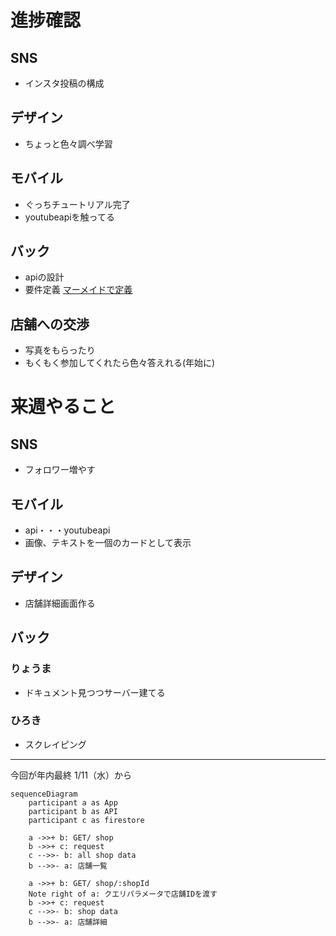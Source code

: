 # 進捗確認
## SNS
- インスタ投稿の構成
## デザイン
- ちょっと色々調べ学習
## モバイル
- ぐっちチュートリアル完了
- youtubeapiを触ってる
## バック
- apiの設計
- 要件定義
[マーメイドで定義](https://mermaid.live/edit#pako:eNqNUk1Lw0AQ_SvLXE1rmzRfeygIFelBEfQkuWyTbRtsk7jZgrUUbHPxqpfisRdrvSjooYjgj1k_-jPcJNZLQd3DsMx7897AmwG4oUcBQ0xPejRwac0nLUa6ToDkiwjjvutHJOCIIBKjrShaRxoZsl9fR9wUafqMxjxk1AlyBkGFanUDNTDa2T7cRHE7_BZt5ICLEUu3iXnedlFB9gvpAOl0Mj7yCCc_QxlKMHp_niwvJm-L8-XN7BezTZzWupcT9kJOEfNbbY7CZqoixvdifCuSO5FcimQukqlIXsT4VYxmuUG9JsZXH4upGF3_d--_dl7OHz-fHkCBLmVd4nsykEFKdYC3aZc6gOXXI-zYAScYSh7p8fCgH7iAOetRBXqRVF-Ft2rKDAAP4BSwqRXLumWWVFNXzYpmGQr0AVfsomlpRtlQDc227ErZGCpwFoZSoFS0dF3XSoZpq6puq2VdAer5Msbd_F6ys8ksjrKB1HH4BbjhyNE)

## 店舗への交渉
- 写真をもらったり
- もくもく参加してくれたら色々答えれる(年始に)

# 来週やること
## SNS
- フォロワー増やす

## モバイル
- api・・・youtubeapi
- 画像、テキストを一個のカードとして表示
## デザイン
- 店舗詳細画面作る
## バック
### りょうま
- ドキュメント見つつサーバー建てる
### ひろき
- スクレイピング

---

今回が年内最終
1/11（水）から


```mermaid
sequenceDiagram
    participant a as App
    participant b as API
    participant c as firestore

    a ->>+ b: GET/ shop
    b ->>+ c: request
    c -->>- b: all shop data
    b -->>- a: 店舗一覧

    a ->>+ b: GET/ shop/:shopId
    Note right of a: クエリパラメータで店舗IDを渡す
    b ->>+ c: request
    c -->>- b: shop data
    b -->>- a: 店舗詳細
```
